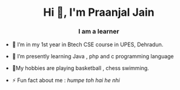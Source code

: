 <h1 align="center">Hi 👋, I'm Praanjal Jain</h1>
<h3 align="center">I am a learner</h3>

- 🔭 I’m in my 1st year in Btech CSE course in UPES, Dehradun.
- 🌱 I’m presently learning  Java , php and c programming language 
- 💬My hobbies are playing basketball , chess swimming.

- ⚡ Fun fact about me :   *humpe toh hai he nhi*

